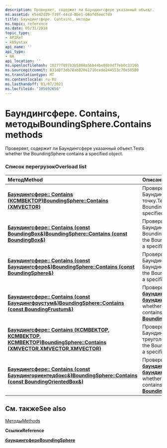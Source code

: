 ```yaml
---
description: Проверяет, содержит ли Баундингсфере указанный объект.
ms.assetid: e5e42d29-f39f-44cd-8be1-06afd5eec7d9
title: Баундингсфере. Contains, методы
ms.topic: reference
ms.date: 05/31/2018
topic_type:
- APIRef
- kbSyntax
api_name: ''
api_type:
- NA
api_location: ''
ms.openlocfilehash: 10277f897b3b5888a5bb44be88b9df7eb0c3316b
ms.sourcegitcommit: 831e8f3db78ab820e1710cede244553c70e50500
ms.translationtype: MT
ms.contentlocale: ru-RU
ms.lasthandoff: 01/07/2021
ms.locfileid: "105692656"
---
```

# <a name="boundingspherecontains-methods"></a><span data-ttu-id="0b049-103">Баундингсфере. Contains, методы</span><span class="sxs-lookup"><span data-stu-id="0b049-103">BoundingSphere.Contains methods</span></span>

<span data-ttu-id="0b049-104">Проверяет, содержит ли Баундингсфере указанный объект.</span><span class="sxs-lookup"><span data-stu-id="0b049-104">Tests whether the BoundingSphere contains a specified object.</span></span>

### <a name="overload-list"></a><span data-ttu-id="0b049-105">Список перегрузок</span><span class="sxs-lookup"><span data-stu-id="0b049-105">Overload list</span></span>



| <span data-ttu-id="0b049-106">Метод</span><span class="sxs-lookup"><span data-stu-id="0b049-106">Method</span></span>                                                                                     | <span data-ttu-id="0b049-107">Описание</span><span class="sxs-lookup"><span data-stu-id="0b049-107">Description</span></span>                                                                                                                                      |
|:-------------------------------------------------------------------------------------------|:-------------------------------------------------------------------------------------------------------------------------------------------------|
| <span data-ttu-id="0b049-108">[**Баундингсфере:: Contains (КСМВЕКТОР)**](/previous-versions/windows/desktop/legacy/hh449621(v=vs.85))</span><span class="sxs-lookup"><span data-stu-id="0b049-108">[**BoundingSphere::Contains (XMVECTOR)**](/previous-versions/windows/desktop/legacy/hh449621(v=vs.85))</span></span>                   | <span data-ttu-id="0b049-109">Проверяет, содержит ли Баундингсфере указанную точку.</span><span class="sxs-lookup"><span data-stu-id="0b049-109">Tests whether the BoundingSphere contains a specified point.</span></span><br/>                                                                          |
| <span data-ttu-id="0b049-110">[**Баундингсфере:: Contains (const BoundingBox&)**](/windows/win32/api/directxcollision/nf-directxcollision-boundingsphere-contains(constboundingbox_))</span><span class="sxs-lookup"><span data-stu-id="0b049-110">[**BoundingSphere::Contains (const BoundingBox&)**](/windows/win32/api/directxcollision/nf-directxcollision-boundingsphere-contains(constboundingbox_))</span></span>         | <span data-ttu-id="0b049-111">Проверяет, содержит ли Баундингсфере указанный BoundingBox.</span><span class="sxs-lookup"><span data-stu-id="0b049-111">Tests whether the BoundingSphere contains a specified BoundingBox.</span></span><br/>                                                                    |
| <span data-ttu-id="0b049-112">[**Баундингсфере:: Contains (const Баундингсфере&)**](/windows/win32/api/directxcollision/nf-directxcollision-boundingsphere-contains(constboundingsphere_))</span><span class="sxs-lookup"><span data-stu-id="0b049-112">[**BoundingSphere::Contains (const BoundingSphere&)**](/windows/win32/api/directxcollision/nf-directxcollision-boundingsphere-contains(constboundingsphere_))</span></span>      | <span data-ttu-id="0b049-113">Проверяет, содержит ли Баундингсфере указанный Баундингсфере.</span><span class="sxs-lookup"><span data-stu-id="0b049-113">Tests whether the BoundingSphere contains a specified BoundingSphere.</span></span><br/>                                                                 |
| <span data-ttu-id="0b049-114">[**Баундингсфере:: Contains (const Баундингфрустум&)**](/windows/win32/api/directxcollision/nf-directxcollision-boundingsphere-contains(constboundingfrustum_))</span><span class="sxs-lookup"><span data-stu-id="0b049-114">[**BoundingSphere::Contains (const BoundingFrustum&)**](/windows/win32/api/directxcollision/nf-directxcollision-boundingsphere-contains(constboundingfrustum_))</span></span>     | <span data-ttu-id="0b049-115">Проверяет, содержит ли [**баундингсфере**](/windows/win32/api/directxcollision/ns-directxcollision-boundingsphere) указанный [**баундингфрустум**](/windows/win32/api/directxcollision/ns-directxcollision-boundingfrustum).</span><span class="sxs-lookup"><span data-stu-id="0b049-115">Tests whether the [**BoundingSphere**](/windows/win32/api/directxcollision/ns-directxcollision-boundingsphere) contains the specified [**BoundingFrustum**](/windows/win32/api/directxcollision/ns-directxcollision-boundingfrustum).</span></span><br/>         |
| <span data-ttu-id="0b049-116">[**Баундингсфере:: Contains (КСМВЕКТОР, КСМВЕКТОР, КСМВЕКТОР)**](/windows/win32/api/directxcollision/nf-directxcollision-boundingsphere-contains(fxmvector_fxmvector_fxmvector))</span><span class="sxs-lookup"><span data-stu-id="0b049-116">[**BoundingSphere::Contains (XMVECTOR,XMVECTOR,XMVECTOR)**](/windows/win32/api/directxcollision/nf-directxcollision-boundingsphere-contains(fxmvector_fxmvector_fxmvector))</span></span> | <span data-ttu-id="0b049-117">Проверяет, содержит ли Баундингсфере указанный треугольник.</span><span class="sxs-lookup"><span data-stu-id="0b049-117">Tests whether the BoundingSphere contains a specified triangle.</span></span><br/>                                                                       |
| <span data-ttu-id="0b049-118">[**Баундингсфере:: Contains (const Баундингориентедбокс&)**](/windows/win32/api/directxcollision/nf-directxcollision-boundingsphere-contains(constboundingorientedbox_))</span><span class="sxs-lookup"><span data-stu-id="0b049-118">[**BoundingSphere::Contains (const BoundingOrientedBox&)**](/windows/win32/api/directxcollision/nf-directxcollision-boundingsphere-contains(constboundingorientedbox_))</span></span> | <span data-ttu-id="0b049-119">Проверяет, содержит ли [**баундингсфере**](/windows/win32/api/directxcollision/ns-directxcollision-boundingsphere) указанный [**баундингориентедбокс**](/windows/win32/api/directxcollision/ns-directxcollision-boundingorientedbox).</span><span class="sxs-lookup"><span data-stu-id="0b049-119">Tests whether the [**BoundingSphere**](/windows/win32/api/directxcollision/ns-directxcollision-boundingsphere) contains the specified [**BoundingOrientedBox**](/windows/win32/api/directxcollision/ns-directxcollision-boundingorientedbox).</span></span><br/> |



## <a name="see-also"></a><span data-ttu-id="0b049-120">См. также</span><span class="sxs-lookup"><span data-stu-id="0b049-120">See also</span></span>

<dl> <dt>

[<span data-ttu-id="0b049-121">Методы</span><span class="sxs-lookup"><span data-stu-id="0b049-121">Methods</span></span>](boundingsphere-methods.md)
</dt> <dt>

<span data-ttu-id="0b049-122">**Ссылки**</span><span class="sxs-lookup"><span data-stu-id="0b049-122">**Reference**</span></span>
</dt> <dt>

[<span data-ttu-id="0b049-123">**баундингсфере**</span><span class="sxs-lookup"><span data-stu-id="0b049-123">**BoundingSphere**</span></span>](/windows/win32/api/directxcollision/ns-directxcollision-boundingsphere)
</dt> </dl>

 

 
